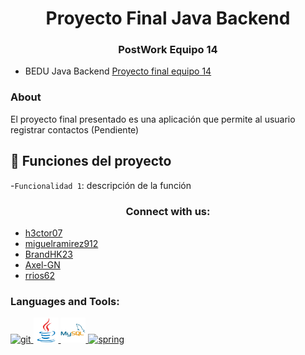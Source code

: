 <h1 align="center">Proyecto Final Java Backend</h1>
<h3 align="center">PostWork Equipo 14</h3>

- BEDU Java Backend [Proyecto final equipo 14](https://github.com/BrandHK23/BEDU_T14_PWork/tree/main/Proyecto)

<h3 align="left">About</h3>

El proyecto final presentado es una aplicación que permite al usuario registrar contactos (Pendiente)

## :hammer: Funciones del proyecto
-`Funcionalidad 1`: descripción de la función

<h3 align="center">Connect with us:</h3>

<ul>
  <li><a href="https://github.com/h3ctor07" title="h3ctor07"> h3ctor07</a></li>
  <li><a href="https://github.com/miguelramirez912" title="miguelramirez912"> miguelramirez912</a></li>
  <li><a href="https://github.com/BrandHK23" title="BrandHK23"> BrandHK23</a></li>
  <li><a href="https://github.com/Axel-GN" title="Axel-GN"> Axel-GN</a></li>
  <li><a href="https://github.com/rrios62" title="rrios62"> rrios62</a></li>
</ul> 

<p align="left">
</p>

<h3 align="left">Languages and Tools:</h3>
<p align="left"> <a href="https://git-scm.com/" target="_blank" rel="noreferrer"> <img src="https://www.vectorlogo.zone/logos/git-scm/git-scm-icon.svg" alt="git" width="40" height="40"/> </a> <a href="https://www.java.com" target="_blank" rel="noreferrer"> <img src="https://raw.githubusercontent.com/devicons/devicon/master/icons/java/java-original.svg" alt="java" width="40" height="40"/> </a> <a href="https://www.mysql.com/" target="_blank" rel="noreferrer"> <img src="https://raw.githubusercontent.com/devicons/devicon/master/icons/mysql/mysql-original-wordmark.svg" alt="mysql" width="40" height="40"/> </a> <a href="https://spring.io/" target="_blank" rel="noreferrer"> <img src="https://www.vectorlogo.zone/logos/springio/springio-icon.svg" alt="spring" width="40" height="40"/> </a> </p>
